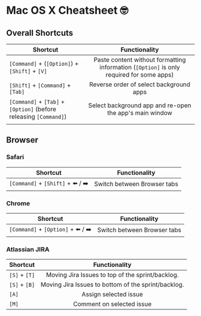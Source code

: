 # Mac OS X Cheatsheet :nerd_face:


## Overall Shortcuts

| Shortcut        | Functionality |
| ------------- |:-------------:|
|  `[Command]` + (`[Option]`) + `[Shift]` + `[V]`  | Paste content without formatting information (`[Option]` is only required for some apps)      |
|  `[Shift]` + `[Command]` + `[Tab]`  | Reverse order of select background apps      |
|  `[Command]` + `[Tab]` + `[Option]` (before releasing `[Command]`)  | Select background app and re-open the app's main window |
|   |     |



## Browser 

### Safari

| Shortcut        | Functionality |
| ------------- |:-------------:|
|  `[Command]` + `[Shift]` + :arrow_left: / :arrow_right:  | Switch between Browser tabs      |

### Chrome


| Shortcut        | Functionality |
| ------------- |:-------------:|
|  `[Command]` + `[Option]` + :arrow_left: / :arrow_right:  | Switch between Browser tabs      |


### Atlassian JIRA

| Shortcut        | Functionality |
| ------------- |:-------------:|
|  `[S]` + `[T]`  | Moving Jira Issues to top of the sprint/backlog.     |
|  `[S]` + `[B]`  | Moving Jira Issues to bottom of the sprint/backlog.     |
|  `[A]`  | Assign selected issue     |
|  `[M]`  | Comment on selected issue     |



